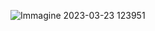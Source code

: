 ![Immagine 2023-03-23 123951](https://user-images.githubusercontent.com/99076537/227193226-98a25a4b-a796-4c9b-b82e-91e46743db66.png)
